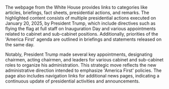 The webpage from the White House provides links to categories like articles, briefings, fact sheets, presidential actions, and remarks. The highlighted content consists of multiple presidential actions executed on January 20, 2025, by President Trump, which include directives such as flying the flag at full staff on Inauguration Day and various appointments related to cabinet and sub-cabinet positions. Additionally, priorities of the 'America First' agenda are outlined in briefings and statements released on the same day.

Notably, President Trump made several key appointments, designating chairmen, acting chairmen, and leaders for various cabinet and sub-cabinet roles to organize his administration. This strategic move reflects the new administrative direction intended to emphasize 'America First' policies. The page also includes navigation links for additional news pages, indicating a continuous update of presidential activities and announcements.